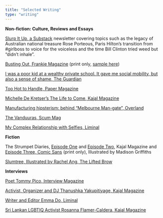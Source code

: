 ```yaml
---
title: "Selected Writing"
type: "writing"
---
```


**Non-fiction: Culture, Reviews and Essays**

[Slurp It Up, a Substack](https://tarakenny.substack.com/) newsletter covering topics such as the legacy of Australian national treasure Rose Porteous, Paris Hilton’s transition from #girlboss to voice for the voiceless and the time Bill Clinton tried weed but “didn’t inhale”.

[Busting Out, Frankie Magazine](https://www.frankie.com.au/article/issue-98-is-here-554193) (print only, [sample here](https://www.scribd.com/article/479561177/Busting-Out))

[I was a poor kid at a wealthy private school. It gave me social mobility, but also a sense of shame, The Guardian](https://www.theguardian.com/education/2017/jun/18/i-was-a-poor-kid-at-a-wealthy-private-school-it-gave-me-social-mobility-but-also-a-sense-of-shame)

[Too Hot to Handle, Paper Magazine](https://www.papermag.com/too-hot-to-handle-netflix-quarantine-2645894899.html)

[Michelle De Kretser’s The Life to Come, Kajal Magazine](https://www.google.com/url?q=https://www.kajalmag.com/michelle-de-kretsers-the-life-to-come/&sa=D&source=editors&ust=1613398349487000&usg=AOvVaw0OI266Cp5b-6cRb2p8kQzU)

[Manufacturing hipsterism: behind “Melbourne Man-gate”, Overland](https://overland.org.au/2016/10/manufacturing-hipsterism-behind-melbourne-man-gate/) 

[The Vanduuras, Scum Mag](https://www.scum-mag.com/the-vanduuras/) 

[My Complex Relationship with Selfies, Liminal](https://www.liminalmag.com/blog/my-complex-relationship-with-selfies?rq=tara%20kenny)

**Fiction**

The Strumpet Diaries, [Episode One](https://www.kajalmag.com/the-strumpet-diaries-episode-1/) and [Episode Two](https://www.kajalmag.com/the-strumpet-diaries-episode-2/), Kajal Magazine and [Episode Three, Comic Sans](https://www.liminalmag.com/blog/comic-sans?fbclid=IwAR0TJB5jctwe-uEk0-uvhtZuH9JcgZ2czawUlyk5ErasQt0gy-Xz5WhOk9s) (print only), Illustrated by Madison Griffiths

[Slumtree, Illustrated by Rachel Ang, The Lifted Brow](https://www.theliftedbrow.com/liftedbrow/2017/8/15/slumtree-by-tara-kenny-and-rachel-ang)
  
**Interviews**

[Poet Tommy Pico, Interview Magazine](https://www.interviewmagazine.com/culture/tommy-pico-native-american-beyonce-loving-poet)

[Activist, Organizer and DJ Thanushka Yakupitiyage, Kajal Magazine](https://www.kajalmag.com/thanushka-yakupitiyage-protests-to-dancefloors/)

[Writer and Editor Emma Do, Liminal](https://www.liminalmag.com/interviews/emma-do)

[Sri Lankan LGBTIQ Activist Rosanna Flamer-Caldera, Kajal Magazine](https://www.kajalmag.com/rosanna-flamer-caldera-sri-lanka-lgbtq/)


